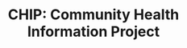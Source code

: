 ---
locale: en
category: covid19
title: "CHIP: Community Health Information Project"
image: /images/oauth.png
primaryText: Un projet pour parteger l'information sur la santé (je ne peux pas
  écrire français!)
primaryImage: /images/oauth.png
---